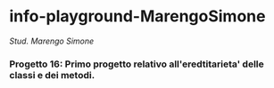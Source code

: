 # info-playground-MarengoSimone

_Stud. Marengo Simone_

### Progetto 16: Primo progetto relativo all'eredtitarieta' delle classi e dei metodi.